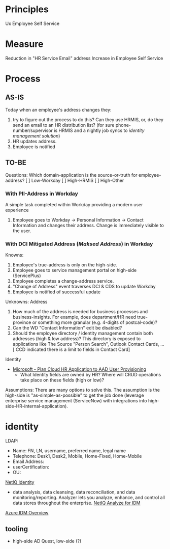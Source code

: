 
# Principles
Ux
Employee Self Service

# Measure
Reduction in "HR Service Email" address
Increase in Employee Self Service

# Process
## AS-IS
Today when an employee's address changes they:
1. try to figure out the process to do this?  Can they use HRMIS, or, do they send an email to an HR distribution list?  (for sure phone-number/supervisor is HRMIS and a nightly job syncs to *identity management solution*)
1. HR updates address.
1. Employee is notified

## TO-BE
Questions:
Which domain-application is the source-or-truth for employee-address?
[ ] Low-Workday
[ ] High-HRMIS
[ ] High-Other

### With PII-Address in Workday
A simple task completed within Workday providing a modern user experience
1. Employee goes to Workday -> Personal Information -> Contact Information and changes their address.
Change is immediately visible to the user.

### With DCI Mitigated Address (*Maksed Address*) in Workday
Knowns:
1. Employee's true-address is only on the high-side.
1. Employee goes to service management portal on high-side (ServicePlus)
1. Employee completes a change-address service.
1. "Change of Address" event traverses DCI & CDS to update Workday
1. Employee is notified of successful update


Unknowns:
Address
1. How much of the address is needed for business processes and business-insights.  For example, does department/HR need true-province or something more granular (e.g. 4-digits of postcal-code)?
1. Can the WD "Contact Information" edit be disabled?
1. Should the employee directory / identity management contain both addresses (high & low address)?  This directory is exposed to applications like The Source "Person Search", Outlook Contact Cards, ... [ CCD indicated there is a limit to fields in Contact Card]

Identity
- [Microsoft - Plan Cloud HR Application to AAD User Provisioning](https://docs.microsoft.com/en-us/azure/active-directory/app-provisioning/plan-cloud-hr-provision)
  - What Identity fields are owned by HR?   Where will CRUD operations take place on these fields (high or low)?


Assumptions:
There are many options to solve this.   The assumption is the high-side is "as-simple-as-possible" to get the job done (leverage enterprise service management (ServiceNow) with integrations into high-side-HR-internal-application).

# identity
LDAP:
- Name:  FN, LN, username, preferred name, legal name
- Telephone: Desk1, Desk2, Mobile, Home-Fixed, Home-Mobile
- Email Address:
- userCertification:  
- OU:


[NetIQ Identity](https://www.netiq.com/documentation/identity-manager-48/)
- data analysis, data cleansing, data reconciliation, and data monitoring/reporting. Analyzer lets you analyze, enhance, and control all data stores throughout the enterprise. [NetIQ Analyze for IDM](https://www.netiq.com/documentation/identity-manager-48/analyzer_admin/data/overview.html)

[Azure IDM Overview](https://docs.microsoft.com/en-us/azure/security/fundamentals/identity-management-overview)
## tooling
- high-side AD Quest, low-side (?)
